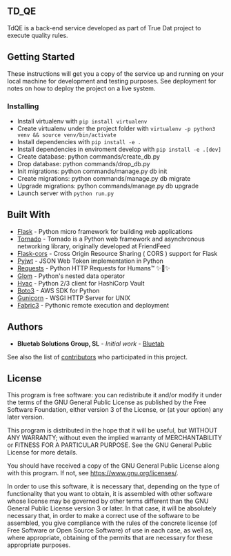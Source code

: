 ## TD_QE

TdQE is a back-end service developed as part of True Dat project to execute quality rules.

## Getting Started

These instructions will get you a copy of the service up and running on your local machine for development and testing purposes. See deployment for notes on how to deploy the project on a live system.

### Installing

  * Install virtualenv with `pip install virtualenv`
  * Create virtualenv under the project folder with `virtualenv -p python3 venv && source venv/bin/activate`
  * Install dependencies with `pip install -e .`
  * Install dependencies in enviroment develop with `pip install -e .[dev]`
  * Create database: python commands/create_db.py
  * Drop database: python commands/drop_db.py
  * Init migrations: python commands/manage.py db init
  * Create migrations: python commands/manage.py db migrate
  * Upgrade migrations: python commands/manage.py db upgrade
  * Launch server with `python run.py`

## Built With

* [Flask](https://www.palletsprojects.com/p/flask/) - Python micro framework for building web applications
* [Tornado](http://www.tornadoweb.org/) - Tornado is a Python web framework and asynchronous networking library, originally developed at FriendFeed
* [Flask-cors](https://flask-cors.corydolphin.com/) - Cross Origin Resource Sharing ( CORS ) support for Flask
* [Pyjwt](https://pyjwt.readthedocs.io) - JSON Web Token implementation in Python
* [Requests](http://python-requests.org) - Python HTTP Requests for Humans™ ✨🍰✨
* [Glom](https://glom.readthedocs.io) - Python's nested data operator
* [Hvac](https://github.com/ianunruh/hvac) - Python 2/3 client for HashiCorp Vault
* [Boto3](http://aws.amazon.com/sdk-for-python/) - AWS SDK for Python
* [Gunicorn](http://www.gunicorn.org) - WSGI HTTP Server for UNIX
* [Fabric3](http://fabfile.org) - Pythonic remote execution and deployment

## Authors

* **Bluetab Solutions Group, SL** - *Initial work* - [Bluetab](http://www.bluetab.net)

See also the list of [contributors](https://github.com/bluetab/td-qe) who participated in this project.

## License

This program is free software: you can redistribute it and/or modify it under the terms of the GNU General Public License as published by the Free Software Foundation, either version 3 of the License, or (at your option) any later version.

This program is distributed in the hope that it will be useful, but WITHOUT ANY WARRANTY; without even the implied warranty of MERCHANTABILITY or FITNESS FOR A PARTICULAR PURPOSE. See the GNU General Public License for more details.

You should have received a copy of the GNU General Public License along with this program. If not, see https://www.gnu.org/licenses/.

In order to use this software, it is necessary that, depending on the type of functionality that you want to obtain, it is assembled with other software whose license may be governed by other terms different than the GNU General Public License version 3 or later. In that case, it will be absolutely necessary that, in order to make a correct use of the software to be assembled, you give compliance with the rules of the concrete license (of Free Software or Open Source Software) of use in each case, as well as, where appropriate, obtaining of the permits that are necessary for these appropriate purposes.
